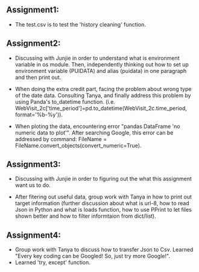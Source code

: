 ## Assignment1:
* The test.csv is to test the 'history cleaning' function.

## Assignment2:
* Discussing with Junjie in order to understand what is environment variable in os module. Then, independently thinking out how to set up environment variable (PUIDATA) and alias (puidata) in one paragraph and then print out.

* When doing the extra credit part, facing the problem about wrong type of the date data. Consulting Tanya, and finally address this problem by using Panda's to_datetime function. (i.e. WebVisit_2c['time_period']=pd.to_datetime(WebVisit_2c.time_period, format='%b-%y')).

* When ploting the data, encountering error "pandas DataFrame 'no numeric data to plot'". After searching Google, this error can be addressed by command: FileName = FileName.convert_objects(convert_numeric=True).

## Assignment3:
* Discussing with Junjie in order to figuring out the what this assignment want us to do.

* After fitering out useful data, group work with Tanya in how to print out target information (further discussion about what is url-8, how to read Json in Python and what is loads function, how to use PPrint to let files shown better and how to filter informtaion from dict/list).

## Assignment4:
* Group work with Tanya to discuss how to transfer Json to Csv. Learned "Every key coding can be Googled! So, just try more Google!".
* Learned 'try, except' function.
